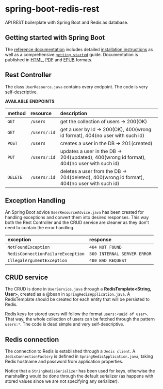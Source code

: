 # spring-boot-redis-rest

API REST boilerplate with Spring Boot and Redis as database.

## Getting started with Spring Boot
The [reference documentation](https://docs.spring.io/spring-boot/docs/current-SNAPSHOT/reference/htmlsingle/) includes detailed [installation instructions](https://docs.spring.io/spring-boot/docs/current-SNAPSHOT/reference/htmlsingle/#getting-started-installing-spring-boot)
as well as a comprehensive [``getting
started``](https://docs.spring.io/spring-boot/docs/current-SNAPSHOT/reference/htmlsingle/#getting-started-first-application) guide. Documentation is published in [HTML](https://docs.spring.io/spring-boot/docs/current-SNAPSHOT/reference/htmlsingle/), [PDF](https://docs.spring.io/spring-boot/docs/current-SNAPSHOT/reference/pdf/spring-boot-reference.pdf) and [EPUB](https://docs.spring.io/spring-boot/docs/current-SNAPSHOT/reference/epub/spring-boot-reference.epub) formats.

## Rest Controller
The class `UserResource.java` contains every endpoint. The code is very self-descriptive.

**AVAILABLE ENDPOINTS**

| method            | resource          | description                                                                                   |
|:------------------|:------------------|:----------------------------------------------------------------------------------------------|
| `GET`			| `/users`		| get the collection of users -> 200(OK)														|
| `GET`			| `/users/:id`	| get a user by Id -> 200(OK), 400(wrong id format), 404(no user with such id)					|
| `POST`			| `/users`		| creates a user in the DB -> 201(created)														|
| `PUT`			| `/users/:id`	| updates a user in the DB -> 204(updated), 400(wrong id format), 404(no user with such id)		|
| `DELETE`		| `/users/:id`	| deletes a user from the DB -> 204(deleted), 400(wrong id format), 404(no user with such id)	|

## Exception Handling
An Spring Boot advice `UserResourceAdvice.java` has been created for handling exceptions and convert them into desired responses. This way both the Rest Controller and the CRUD service are cleaner as they don't need to contain the error handling.

| exception										| response     				   			|
|:----------------------------------------------|:--------------------------------------|
| `NotFoundException`						| `404 NOT FOUND`					|
| `RedisConnectionFailureException`	| `500 INTERNAL SERVER ERROR`	|
| `IllegalArgumentException`				| `400 BAD REQUEST`					|

## CRUD service
The CRUD is done in `UserService.java` through a **RedisTemplate<String, User>**, created as a @bean in `SpringRedisApplication.java`. A RedisTemplate should be created for each entity that will be persisted to Redis.

Redis keys for stored users will follow the format `users:<uuid of user>`. That way, the whole collection of users can be fetched through the pattern `users:*`.  The code is dead simple and very self-descriptive.

## Redis connection
The connection to Redis is established through a `Jedis client`. A `JedisConnectionFactory` is defined in `SpringRedisApplication.java`, taking Redis hostname and password from application properties.

Notice that a `StringRedisSerializer` has been used for keys, otherwise the marshalling would be done through the default serializer (as happens with stored values since we are not specifying any serializer).
